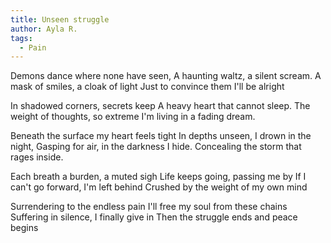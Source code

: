 ```yaml
---
title: Unseen struggle
author: Ayla R.
tags:
  - Pain
---
```


Demons dance where none have seen,
A haunting waltz, a silent scream.
A mask of smiles, a cloak of light
Just to convince them I'll be alright

In shadowed corners, secrets keep
A heavy heart that cannot sleep.
The weight of thoughts, so extreme
I'm living in a fading dream.

Beneath the surface my heart feels tight
In depths unseen, I drown in the night,
Gasping for air, in the darkness I hide.
Concealing the storm that rages inside.

Each breath a burden, a muted sigh
Life keeps going, passing me by
If I can't go forward, I'm left behind
Crushed by the weight of my own mind

Surrendering to the endless pain
I'll free my soul from these chains
Suffering in silence, I finally give in
Then the struggle ends and peace begins 

